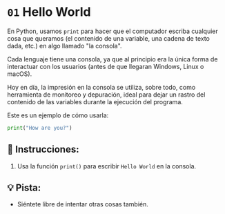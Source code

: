 # `01` Hello World

En Python, usamos `print` para hacer que el computador escriba cualquier cosa que queramos (el contenido de una variable, una cadena de texto dada, etc.) en algo llamado "la consola".

Cada lenguaje tiene una consola, ya que al principio era la única forma de interactuar con los usuarios (antes de que llegaran Windows, Linux o macOS).

Hoy en día, la impresión en la consola se utiliza, sobre todo, como herramienta de monitoreo y depuración, ideal para dejar un rastro del contenido de las variables durante la ejecución del programa.

Este es un ejemplo de cómo usarla:

```py
print("How are you?")
```

## 📝 Instrucciones:

1. Usa la función `print()` para escribir `Hello World` en la consola. 
 
## 💡 Pista:

+ Siéntete libre de intentar otras cosas también.
